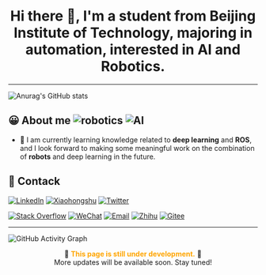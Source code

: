 
<h1 align="center">Hi there 👋, I'm a student from Beijing Institute of Technology, majoring in automation, interested in <strong>AI</strong> and <strong>Robotics</strong>.</h1>

___

![Anurag's GitHub stats](https://github-readme-stats.vercel.app/api?username=QuarryFlow&show_icons=true&count_private=true&theme=gruvbox)

## 😀 About me  ![robotics](https://img.shields.io/badge/robotics-green) ![AI](https://img.shields.io/badge/AI-blue)
- 📝 I am currently learning knowledge related to <strong>deep learning</strong> and <strong>ROS</strong>, and I look forward to making some meaningful work on the combination of <strong>robots</strong> and deep learning in the future.



## 📨 Contack 


[![LinkedIn](https://img.shields.io/badge/LinkedIn-blue?logo=linkedin)](https://www.linkedin.com/in/your-linkedin)
[![Xiaohongshu](https://img.shields.io/badge/Xiaohongshu-red?logo=twitter)](https://www.xiaohongshu.com/)
[![Twitter](https://img.shields.io/badge/Twitter-blue?logo=twitter)](https://twitter.com/your-twitter)

[![Stack Overflow](https://img.shields.io/badge/Stack_Overflow-F58025?logo=stack-overflow)](https://stackoverflow.com/users/your-stackoverflow)
[![WeChat](https://img.shields.io/badge/WeChat-07C160?logo=wechat)](https://your-wechat-link)
[![Email](https://img.shields.io/badge/Email-D14836?logo=gmail&logoColor=white)](mailto:your-email@example.com)
[![Zhihu](https://img.shields.io/badge/Zhihu-blue?logo=zhihu)](https://www.zhihu.com/people/your-zhihu)
[![Gitee](https://img.shields.io/badge/Gitee-red?logo=gitee)](https://gitee.com/your-gitee)

---
![GitHub Activity Graph](https://github-readme-activity-graph.vercel.app/graph?username=QuarryFlow&bg_color=0d1117&color=FFD700&line=FFA500&point=FFFFFF&area=true&hide_border=true)


<p align="center">
  🚧 <strong><span style="color:#FFA500;">This page is still under development.</span></strong> 🚧 <br>
  More updates will be available soon. Stay tuned!
</p>

